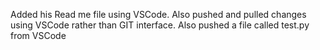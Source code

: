 Added his Read me file using VSCode. Also pushed and pulled changes using VSCode rather than GIT interface. Also pushed a file called test.py from VSCode

